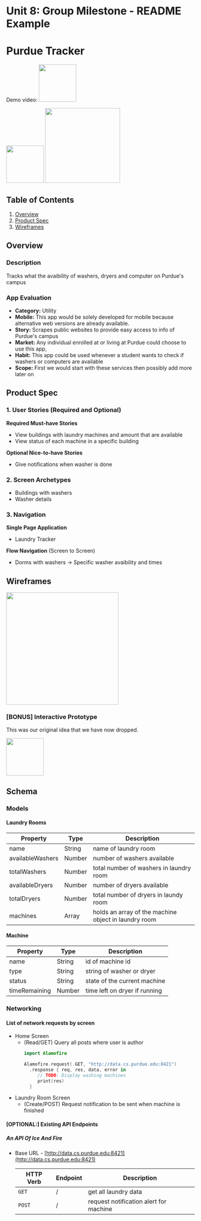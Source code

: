 Unit 8: Group Milestone - README Example
===

# Purdue Tracker
Demo video:
<img src="https://github.com/purdueapp/PurdueWash/blob/master/demo.MP4" width=100>

<img src="https://raw.githubusercontent.com/purdueapp/PurdueWash/master/Images/app_icon.jpg" width=100>

<img src="https://raw.githubusercontent.com/purdueapp/PurdueWash/master/Images/purduewash2.gif" width=200>


## Table of Contents
1. [Overview](#Overview)
1. [Product Spec](#Product-Spec)
1. [Wireframes](#Wireframes)

## Overview
### Description
Tracks what the avaibility of washers, dryers and computer on Purdue's campus

### App Evaluation
- **Category:** Utility
- **Mobile:** This app would be solely developed for mobile because alternative web versions are already available.
- **Story:** Scrapes public websites to provide easy access to info of Purdue's campus
- **Market:** Any individual enrolled at or living at Purdue could choose to use this app,
- **Habit:** This app could be used whenever a student wants to check if washers or computers are available
- **Scope:** First we would start with these services then possibly add more later on

## Product Spec
### 1. User Stories (Required and Optional)

**Required Must-have Stories**

* View buildings with laundry machines and amount that are available
* View status of each machine in a specific building

**Optional Nice-to-have Stories**

* Give notifications when washer is done

### 2. Screen Archetypes

* Buildings with washers
* Washer details

### 3. Navigation

**Single Page Application**

* Laundry Tracker

**Flow Navigation** (Screen to Screen)
* Dorms with washers -> Specific washer avaibility and times

## Wireframes
<img src="https://raw.githubusercontent.com/purdueapp/purduetrackerios/master/Images/wireframes.jpg" width=300><br>

<!--
### [BONUS] Digital Wireframes & Mockups
This was our original idea that we have now dropped.
<img src="https://i.imgur.com/lYHn37F.jpg" height=200>
-->

### [BONUS] Interactive Prototype
This was our original idea that we have now dropped.

<img src="https://raw.githubusercontent.com/moldingtofu/foodcycle/master/demo.gif" width=100>

## Schema 
### Models
#### Laundry Rooms

   | Property         | Type     | Description |
   | ---------------- | -------- | ------------|
   | name             | String   | name of laundry room |
   | availableWashers | Number   | number of washers available |
   | totalWashers     | Number   | total number of washers in laundry room |
   | availableDryers  | Number   | number of dryers available |
   | totalDryers      | Number   | total number of dryers in laundy room |
   | machines         | Array    | holds an array of the machine object in laundry room |

#### Machine

   | Property         | Type     | Description |
   | ---------------- | -------- | ------------|
   | name             | String   | id of machine id |
   | type             | String   | string of washer or dryer |
   | status           | String   | state of the current machine |
   | timeRemaining    | Number   | time left on dryer if running |
 
### Networking
#### List of network requests by screen
  - Home Screen
    - (Read/GET) Query all posts where user is author
      ```swift
      import Alamofire

      Alamofire.request(.GET, "http://data.cs.purdue.edu:8421")
        .response { req, res, data, error in
           // TODO: Display washing machines
           print(res)
        }
      ```
  - Laundry Room Screen
    - (Create/POST) Request notification to be sent when machine is finished

#### [OPTIONAL:] Existing API Endpoints
##### An API Of Ice And Fire
- Base URL - [http://data.cs.purdue.edu:8421](http://data.cs.purdue.edu:8421)

   HTTP Verb | Endpoint | Description
   ----------|----------|------------
    `GET`    | /        | get all laundry data
    `POST`   | /        | request notification alert for machine
